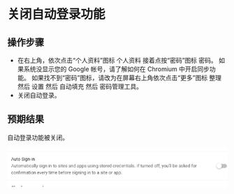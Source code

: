 # 关闭自动登录功能

## 操作步骤

- 在右上角，依次点击“个人资料”图标 个人资料 接着点按“密码”图标 密码。
  如果系统没显示您的 Google 帐号，请了解如何在 Chromium 中开启同步功能。
  如果找不到“密码”图标，请改为在屏幕右上角依次点击“更多”图标 整理 然后 设置 然后 自动填充 然后 密码管理工具。
- 关闭自动登录。

## 预期结果

自动登录功能被关闭。

![关闭自动登录功能-1](./img/关闭自动登录功能-1.png)
